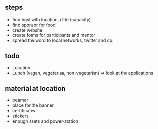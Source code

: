
## steps
* find host with location, date (capacity)
* find sponsor for food
* create website
* create forms for participants and mentor
* spread the word to local networks, twitter and co.


## todo
* Location
* Lunch (vegan, vegetarian, non-vegetarian) => look at the applications

## material at location
* beamer
* place for the banner
* certificates
* stickers
* enough seats and power-station
